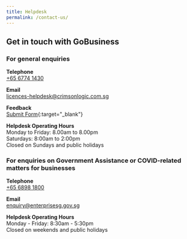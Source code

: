 ```yaml
---
title: Helpdesk
permalink: /contact-us/
---
```


## Get in touch with GoBusiness

### For general enquiries

**Telephone**
<br>[+65 6774 1430](tel:+6567741430)

**Email**
<br>[licences-helpdesk@crimsonlogic.com.sg](mailto:licences-helpdesk@crimsonlogic.com.sg)    

**Feedback**
<br>[Submit Form](https://go.gov.sg/tfei8m){:target="_blank"}    

**Helpdesk Operating Hours**
<br>Monday to Friday: 8.00am to 8.00pm
<br>Saturdays: 8:00am to 2:00pm
<br>Closed on Sundays and public holidays

### For enquiries on Government Assistance or COVID-related matters for businesses

**Telephone**
<br>[+65 6898 1800](tel:+6598981800)

**Email**
<br>[enquiry@enterprisesg.gov.sg](mailto:enquiry@enterprisesg.gov.sg)

**Helpdesk Operating Hours**
<br>Monday - Friday: 8:30am - 5:30pm
<br>Closed on weekends and public holidays